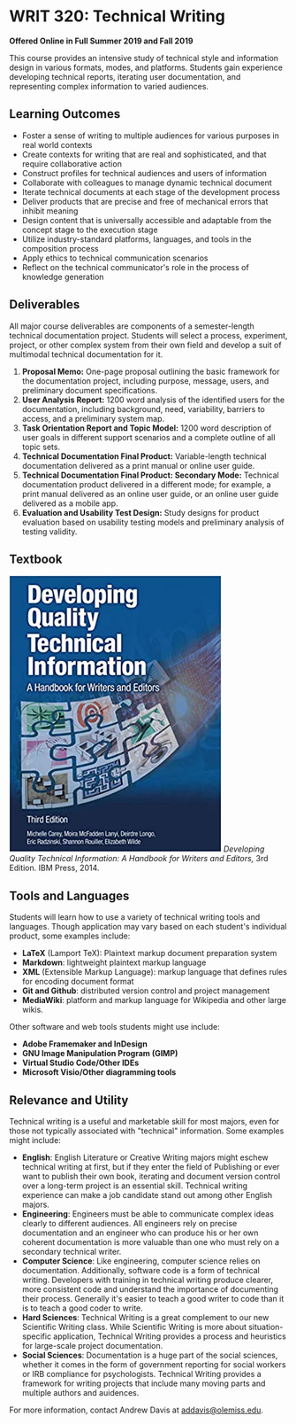 # WRIT 320: Technical Writing
**Offered Online in Full Summer 2019 and Fall 2019**

This course provides an intensive study of technical style and information design in various formats, modes, and platforms. Students gain experience developing technical reports, iterating user documentation, and representing complex information to varied audiences.

## Learning Outcomes
- Foster a sense of writing to multiple audiences for various purposes in real world contexts
- Create contexts for writing that are real and sophisticated, and that require collaborative action
- Construct profiles for technical audiences and users of information
- Collaborate with colleagues to manage dynamic technical document
- Iterate technical documents at each stage of the development process
- Deliver products that are precise and free of mechanical errors that inhibit meaning
- Design content that is universally accessible and adaptable from the concept stage to the execution stage
- Utilize industry-standard platforms, languages, and tools in the composition process
- Apply ethics to technical communication scenarios
- Reflect on the technical communicator's role in the process of knowledge generation

## Deliverables
All major course deliverables are components of a semester-length technical documentation project. Students will select a process, experiment, project, or other complex system from their own field and develop a suit of multimodal technical documentation for it. 

1. **Proposal Memo:** One-page proposal outlining the basic framework for the documentation project, including purpose, message, users, and preliminary document specifications. 
2. **User Analysis Report:** 1200 word analysis of the identified users for the documentation, including background, need, variability, barriers to access, and a preliminary system map. 
3. **Task Orientation Report and Topic Model:** 1200 word description of user goals in different support scenarios and a complete outline of all topic sets. 
4. **Technical Documentation Final Product:** Variable-length technical documentation delivered as a print manual or online user guide.  
5. **Technical Documentation Final Product: Secondary Mode:** Technical documentation product delivered in a different mode; for example, a print manual delivered as an online user guide, or an online user guide delivered as a mobile app. 
6. **Evaluation and Usability Test Design:** Study designs for product evaluation based on usability testing models and preliminary analysis of testing validity. 

## Textbook
![Developing Quality Technical Information textbook image](textbook.jpg)
*Developing Quality Technical Information: A Handbook for Writers and Editors,* 3rd Edition. IBM Press, 2014. 

## Tools and Languages

Students will learn how to use a variety of technical writing tools and languages. Though application may vary based on each student's individual product, some examples include:

- **LaTeX** (Lamport TeX): Plaintext markup document preparation system
- **Markdown**: lightweight plaintext markup language
- **XML** (Extensible Markup Language): markup language that defines rules for encoding document format
- **Git and Github**: distributed version control and project management
- **MediaWiki**: platform and markup language for Wikipedia and other large wikis. 
  
Other software and web tools students might use include:

 - **Adobe Framemaker and InDesign**
 - **GNU Image Manipulation Program (GIMP)**
 - **Virtual Studio Code/Other IDEs**
 - **Microsoft Visio/Other diagramming tools**

## Relevance and Utility

Technical writing is a useful and marketable skill for most majors, even for those not typically associated with "technical" information. Some examples might include:

- **English**: English Literature or Creative Writing majors might eschew technical writing at first, but if they enter the field of Publishing or ever want to publish their own book, iterating and document version control over a long-term project is an essential skill. Technical writing experience can make a job candidate stand out among other English majors. 
- **Engineering**: Engineers must be able to communicate complex ideas clearly to different audiences. All engineers rely on precise documentation and an engineer who can produce his or her own coherent documentation is more valuable than one who must rely on a secondary technical writer. 
- **Computer Science**: Like engineering, computer science relies on documentation. Additionally, software code is a form of technical writing. Developers with training in technical writing produce clearer, more consistent code and understand the importance of documenting their process. Generally it's easier to teach a good writer to code than it is to teach a good coder to write. 
- **Hard Sciences**: Technical Writing is a great complement to our new Scientific Writing class. While Scientific Writing is more about situation-specific application, Technical Writing provides a process and heuristics for large-scale project documentation. 
- **Social Sciences**: Documentation is a huge part of the social sciences, whether it comes in the form of government reporting for social workers or IRB compliance for psychologists. Technical Writing provides a framework for writing projects that include many moving parts and multiple authors and auidences. 

For more information, contact Andrew Davis at addavis@olemiss.edu. 
